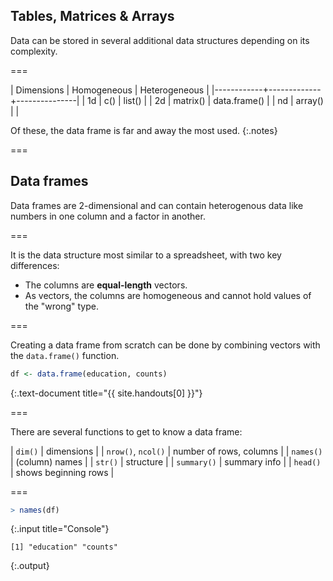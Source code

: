 ---
---

## Tables, Matrices & Arrays

Data can be stored in several additional data structures depending on its complexity.

===

| Dimensions | Homogeneous | Heterogeneous |
|------------+-------------+---------------|
| 1d         | c()         | list()        |
| 2d         | matrix()    | data.frame()  |
| nd         | array()     |               |

Of these, the data frame is far and away the most used.
{:.notes}

===

## Data frames

Data frames are 2-dimensional and can contain heterogenous data like numbers in one column and a factor in another.

===

It is the data structure most similar to a spreadsheet, with two key differences:

- The columns are **equal-length** vectors.
- As vectors, the columns are homogeneous and cannot hold values of the "wrong" type.

===

Creating a data frame from scratch can be done by combining vectors with the `data.frame()` function.



~~~r
df <- data.frame(education, counts)
~~~
{:.text-document title="{{ site.handouts[0] }}"}


===

There are several functions to get to know a data frame:

| `dim()`            | dimensions              |
| `nrow()`, `ncol()` | number of rows, columns |
| `names()`          | (column) names          |
| `str()`            | structure               |
| `summary()`        | summary info            |
| `head()`           | shows beginning rows    |

===



~~~r
> names(df)
~~~
{:.input title="Console"}


~~~
[1] "education" "counts"   
~~~
{:.output}

